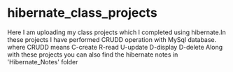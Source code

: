 # hibernate_class_projects
Here I am uploading my class projects which I completed using hibernate.In these projects I have performed CRUDD operation 
with MySql database.
where CRUDD means C-create 
                 R-read
                 U-update
                 D-display
                 D-delete
Along with these projects you can also find the hibernate notes in 'Hibernate_Notes' folder
